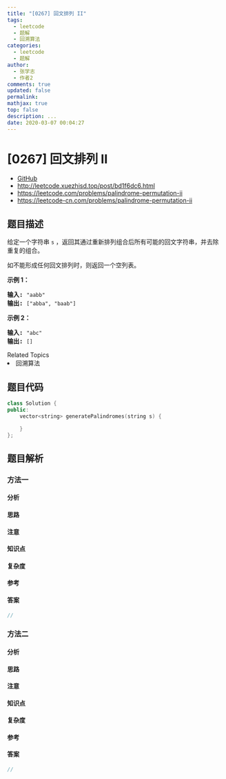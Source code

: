 ```yaml
---
title: "[0267] 回文排列 II"
tags:
  - leetcode
  - 题解
  - 回溯算法
categories:
  - leetcode
  - 题解
author:
  - 张学志
  - 作者2
comments: true
updated: false
permalink:
mathjax: true
top: false
description: ...
date: 2020-03-07 00:04:27
---
```



# [0267] 回文排列 II
* [GitHub](https://github.com/algoboy101/LeetCodeCrowdsource/tree/master/_posts/QA/%5B0267%5D%20%E5%9B%9E%E6%96%87%E6%8E%92%E5%88%97%20II.md)
* http://leetcode.xuezhisd.top/post/bd1f6dc6.html
* https://leetcode.com/problems/palindrome-permutation-ii
* https://leetcode-cn.com/problems/palindrome-permutation-ii


## 题目描述

<p>给定一个字符串 <code>s</code>&nbsp;，返回其通过重新排列组合后所有可能的回文字符串，并去除重复的组合。</p>

<p>如不能形成任何回文排列时，则返回一个空列表。</p>

<p><strong>示例 1：</strong></p>

<pre><strong>输入: </strong><code>&quot;aabb&quot;</code>
<strong>输出: </strong><code>[&quot;abba&quot;, &quot;baab&quot;]</code></pre>

<p><strong>示例 2：</strong></p>

<pre><strong>输入: </strong><code>&quot;abc&quot;</code>
<strong>输出: </strong><code>[]</code></pre>
<div><div>Related Topics</div><div><li>回溯算法</li></div></div>


## 题目代码

```cpp
class Solution {
public:
    vector<string> generatePalindromes(string s) {

    }
};
```


## 题目解析


### 方法一

#### 分析

#### 思路

#### 注意

#### 知识点

#### 复杂度

#### 参考

#### 答案

```cpp
//
```


### 方法二

#### 分析

#### 思路

#### 注意

#### 知识点

#### 复杂度

#### 参考

#### 答案

```cpp
//
```


